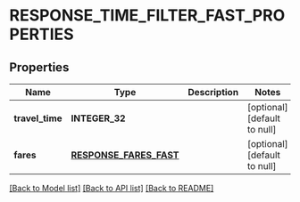 # RESPONSE_TIME_FILTER_FAST_PROPERTIES

## Properties
Name | Type | Description | Notes
------------ | ------------- | ------------- | -------------
**travel_time** | **INTEGER_32** |  | [optional] [default to null]
**fares** | [**RESPONSE_FARES_FAST**](ResponseFaresFast.md) |  | [optional] [default to null]

[[Back to Model list]](../README.md#documentation-for-models) [[Back to API list]](../README.md#documentation-for-api-endpoints) [[Back to README]](../README.md)


